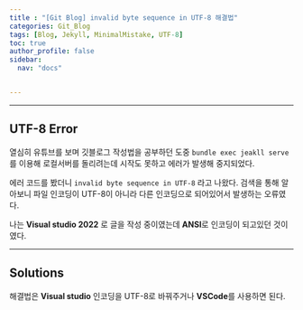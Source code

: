 ```yaml
---
title : "[Git Blog] invalid byte sequence in UTF-8 해결법"
categories: Git_Blog
tags: [Blog, Jekyll, MinimalMistake, UTF-8]
toc: true
author_profile: false
sidebar:
  nav: "docs"


---
```




---



## UTF-8 Error

열심히 유튜브를 보며 깃블로그 작성법을 공부하던 도중 `bundle exec jeakll serve`를 이용해 로컬서버를 돌리려는데 시작도 못하고 에러가 발생해 중지되었다.

에러 코드를 봤더니 `invalid byte sequence in UTF-8` 라고 나왔다. 검색을 통해 알아보니 파일 인코딩이 UTF-8이 아니라 다른 인코딩으로 되어있어서 발생하는 오류였다.

나는 **Visual studio 2022** 로 글을 작성 중이였는데 **ANSI**로 인코딩이 되고있던 것이였다.



---



## Solutions

해결법은 **Visual studio** 인코딩을 UTF-8로 바꿔주거나 **VSCode**를 사용하면 된다.

